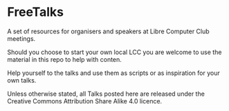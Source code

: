 # FreeTalks


A set of resources for organisers and speakers at Libre Computer Club meetings.  

Should you choose to start your own local LCC you are welcome to use the material in this repo to help with conten.  

Help yourself to the talks and use them as scripts or as inspiration for your own talks.  

Unless otherwise stated, all Talks posted here are released under the Creative Commons Attribution Share Alike 4.0 licence. 
